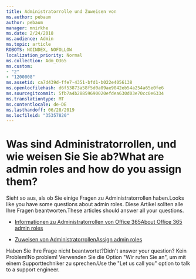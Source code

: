 ```yaml
---
title: Administratorrolle und Zuweisen von
ms.author: pebaum
author: pebaum
manager: mnirkhe
ms.date: 2/24/2018
ms.audience: Admin
ms.topic: article
ROBOTS: NOINDEX, NOFOLLOW
localization_priority: Normal
ms.collection: Adm_O365
ms.custom:
- "2"
- "1200008"
ms.assetid: ca7d439d-ffe7-4351-bfd1-b022e4056138
ms.openlocfilehash: d6f53873a58f5d0a09ae9042eb54a254a65e0fe6
ms.sourcegitcommit: 5fb7a4b28859690020efdea630d03e70cc0e6334
ms.translationtype: MT
ms.contentlocale: de-DE
ms.lasthandoff: 06/28/2019
ms.locfileid: "35357820"
---
```

# <a name="what-are-admin-roles-and-how-do-you-assign-them"></a><span data-ttu-id="bd12c-102">Was sind Administratorrollen, und wie weisen Sie Sie ab?</span><span class="sxs-lookup"><span data-stu-id="bd12c-102">What are admin roles and how do you assign them?</span></span>

<span data-ttu-id="bd12c-103">Sieht so aus, als ob Sie einige Fragen zu Administratorrollen haben.</span><span class="sxs-lookup"><span data-stu-id="bd12c-103">Looks like you have some questions about admin roles.</span></span> <span data-ttu-id="bd12c-104">Diese Artikel sollten alle Ihre Fragen beantworten.</span><span class="sxs-lookup"><span data-stu-id="bd12c-104">These articles should answer all your questions.</span></span>
  
- [<span data-ttu-id="bd12c-105">Informationen zu Administratorrollen von Office 365</span><span class="sxs-lookup"><span data-stu-id="bd12c-105">About Office 365 admin roles</span></span>](https://support.office.com/article/About-Office-365-admin-roles-da585eea-f576-4f55-a1e0-87090b6aaa9d.aspx)

- [<span data-ttu-id="bd12c-106">Zuweisen von Administratorrollen</span><span class="sxs-lookup"><span data-stu-id="bd12c-106">Assign admin roles</span></span>](https://support.office.com/article/assign-eac4d046-1afd-4f1a-85fc-8219c79e1504.aspx)

<span data-ttu-id="bd12c-107">Haben Sie Ihre Frage nicht beantwortet?</span><span class="sxs-lookup"><span data-stu-id="bd12c-107">Didn't answer your question?</span></span> <span data-ttu-id="bd12c-108">Kein Problem!</span><span class="sxs-lookup"><span data-stu-id="bd12c-108">No problem!</span></span> <span data-ttu-id="bd12c-109">Verwenden Sie die Option "Wir rufen Sie an", um mit einem Supporttechniker zu sprechen.</span><span class="sxs-lookup"><span data-stu-id="bd12c-109">Use the "Let us call you" option to talk to a support engineer.</span></span>
  
